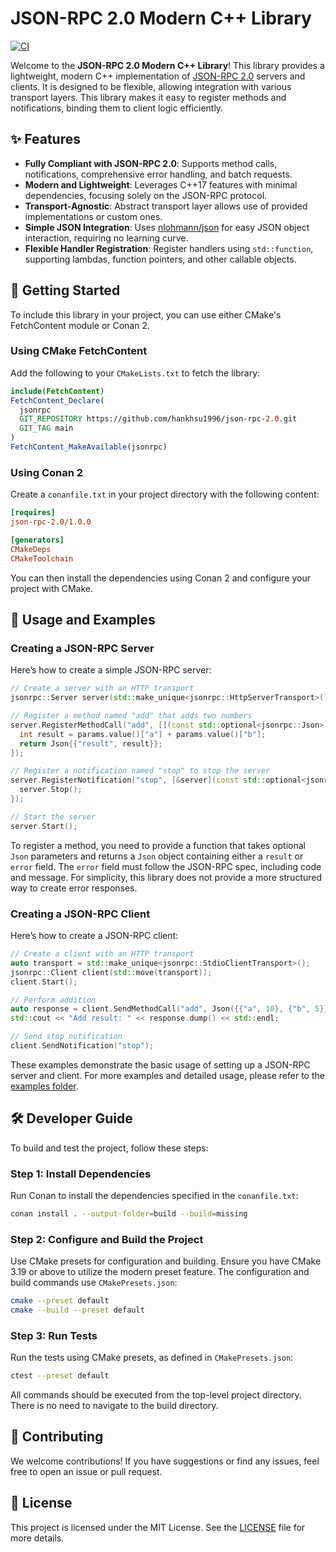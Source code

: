 # JSON-RPC 2.0 Modern C++ Library

[![CI](https://github.com/hankhsu1996/json-rpc-2.0/actions/workflows/ci.yml/badge.svg?event=push)](https://github.com/hankhsu1996/json-rpc-2.0/actions/workflows/ci.yml)

Welcome to the **JSON-RPC 2.0 Modern C++ Library**! This library provides a lightweight, modern C++ implementation of [JSON-RPC 2.0](https://www.jsonrpc.org/specification) servers and clients. It is designed to be flexible, allowing integration with various transport layers. This library makes it easy to register methods and notifications, binding them to client logic efficiently.

## ✨ Features

- **Fully Compliant with JSON-RPC 2.0**: Supports method calls, notifications, comprehensive error handling, and batch requests.
- **Modern and Lightweight**: Leverages C++17 features with minimal dependencies, focusing solely on the JSON-RPC protocol.
- **Transport-Agnostic**: Abstract transport layer allows use of provided implementations or custom ones.
- **Simple JSON Integration**: Uses [nlohmann/json](https://github.com/nlohmann/json) for easy JSON object interaction, requiring no learning curve.
- **Flexible Handler Registration**: Register handlers using `std::function`, supporting lambdas, function pointers, and other callable objects.

## 🚀 Getting Started

To include this library in your project, you can use either CMake's FetchContent module or Conan 2.

### Using CMake FetchContent

Add the following to your `CMakeLists.txt` to fetch the library:

```cmake
include(FetchContent)
FetchContent_Declare(
  jsonrpc
  GIT_REPOSITORY https://github.com/hankhsu1996/json-rpc-2.0.git
  GIT_TAG main
)
FetchContent_MakeAvailable(jsonrpc)
```

### Using Conan 2

Create a `conanfile.txt` in your project directory with the following content:

```ini
[requires]
json-rpc-2.0/1.0.0

[generators]
CMakeDeps
CMakeToolchain

```

You can then install the dependencies using Conan 2 and configure your project with CMake.

## 📖 Usage and Examples

### Creating a JSON-RPC Server

Here’s how to create a simple JSON-RPC server:

```cpp
// Create a server with an HTTP transport
jsonrpc::Server server(std::make_unique<jsonrpc::HttpServerTransport>());

// Register a method named "add" that adds two numbers
server.RegisterMethodCall("add", [](const std::optional<jsonrpc::Json> &params) {
  int result = params.value()["a"] + params.value()["b"];
  return Json{{"result", result}};
});

// Register a notification named "stop" to stop the server
server.RegisterNotification("stop", [&server](const std::optional<jsonrpc::Json> &) {
  server.Stop();
});

// Start the server
server.Start();
```

To register a method, you need to provide a function that takes optional `Json` parameters and returns a `Json` object containing either a `result` or `error` field. The `error` field must follow the JSON-RPC spec, including code and message. For simplicity, this library does not provide a more structured way to create error responses.

### Creating a JSON-RPC Client

Here’s how to create a JSON-RPC client:

```cpp
// Create a client with an HTTP transport
auto transport = std::make_unique<jsonrpc::StdioClientTransport>();
jsonrpc::Client client(std::move(transport));
client.Start();

// Perform addition
auto response = client.SendMethodCall("add", Json({{"a", 10}, {"b", 5}}));
std::cout << "Add result: " << response.dump() << std::endl;

// Send stop notification
client.SendNotification("stop");
```

These examples demonstrate the basic usage of setting up a JSON-RPC server and client. For more examples and detailed usage, please refer to the [examples folder](./examples/).

## 🛠️ Developer Guide

To build and test the project, follow these steps:

### Step 1: Install Dependencies

Run Conan to install the dependencies specified in the `conanfile.txt`:

```bash
conan install . --output-folder=build --build=missing
```

### Step 2: Configure and Build the Project

Use CMake presets for configuration and building. Ensure you have CMake 3.19 or above to utilize the modern preset feature. The configuration and build commands use `CMakePresets.json`:

```bash
cmake --preset default
cmake --build --preset default
```

### Step 3: Run Tests

Run the tests using CMake presets, as defined in `CMakePresets.json`:

```bash
ctest --preset default
```

All commands should be executed from the top-level project directory. There is no need to navigate to the build directory.

## 🤝 Contributing

We welcome contributions! If you have suggestions or find any issues, feel free to open an issue or pull request.

## 📄 License

This project is licensed under the MIT License. See the [LICENSE](./LICENSE) file for more details.
